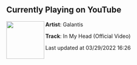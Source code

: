 ## Currently Playing on YouTube

[<img align="left" width="100" src="https://i.ytimg.com/vi/J9NQFACZYEU/maxresdefault.jpg">](https://www.youtube.com/watch?v=J9NQFACZYEU)

**Artist**: Galantis 

**Track**: In My Head (Official Video)

Last updated at 03/29/2022 16:26
